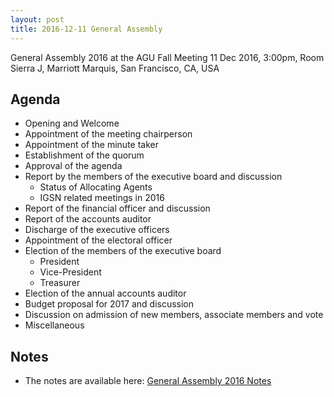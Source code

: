```yaml
---
layout: post
title: 2016-12-11 General Assembly
---
```


General Assembly 2016 at the AGU Fall Meeting
11 Dec 2016, 3:00pm, Room Sierra J, Marriott Marquis, San Francisco, CA, USA

## Agenda ##
  - Opening and Welcome
  - Appointment of the meeting chairperson
  - Appointment of the minute taker
  - Establishment of the quorum
  - Approval of the agenda
  - Report by the members of the executive board and discussion
      - Status of Allocating Agents
      - IGSN related meetings in 2016
  - Report of the financial officer and discussion
  - Report of the accounts auditor
  - Discharge of the executive officers
  - Appointment of the electoral officer
  - Election of the members of the executive board
     - President
     - Vice-President
     - Treasurer
  - Election of the annual accounts auditor
  - Budget proposal for 2017 and discussion
  - Discussion on admission of new members, associate members and vote
  - Miscellaneous



## Notes ##

  - The notes are available here: [General Assembly 2016 Notes](../../../../media/igsn_general_assembly_2016.pdf)
